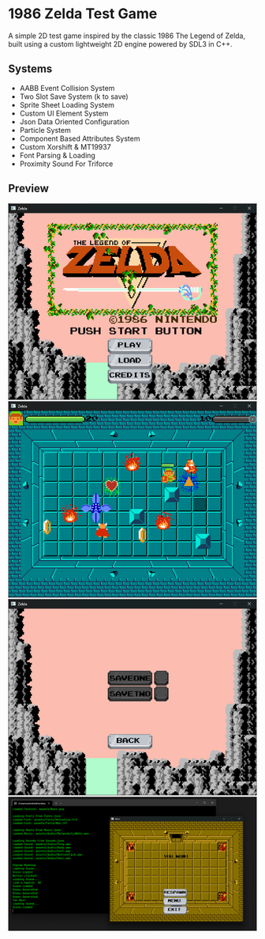 # 1986 Zelda Test Game

A simple 2D test game inspired by the classic 1986 The Legend of Zelda, built using a custom lightweight 2D engine powered by SDL3 in C++.

## Systems
- AABB Event Collision System
- Two Slot Save System (k to save)
- Sprite Sheet Loading System
- Custom UI Element System
- Json Data Oriented Configuration
- Particle System
- Component Based Attributes System
- Custom Xorshift & MT19937
- Font Parsing & Loading
- Proximity Sound For Triforce

## Preview
![Zelda title screen](FrontPage.png)
![Gameplay](Gameplay.png)
![Saves menu](Saves.png)
![Win Menu](Win.png)